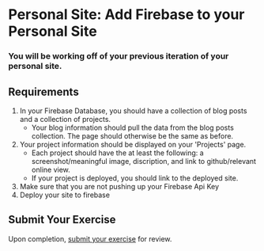 # Personal Site: Add Firebase to your Personal Site

### You will be working off of your previous iteration of your personal site.

## Requirements

1. In your Firebase Database, you should have a collection of blog posts and a collection of projects.
    - Your blog information should pull the data from the blog posts collection. The page should otherwise be the same as before.
1. Your project information should be displayed on your 'Projects' page. 
    - Each project should have the at least the following: a screenshot/meaningful image, discription, and link to github/relevant online view. 
    - If your project is deployed, you should link to the deployed site.
1. Make sure that you are not pushing up your Firebase Api Key
1. Deploy your site to firebase

## Submit Your Exercise
Upon completion, [submit your exercise](http://bit.ly/NSSExerciseSubmission) for review.